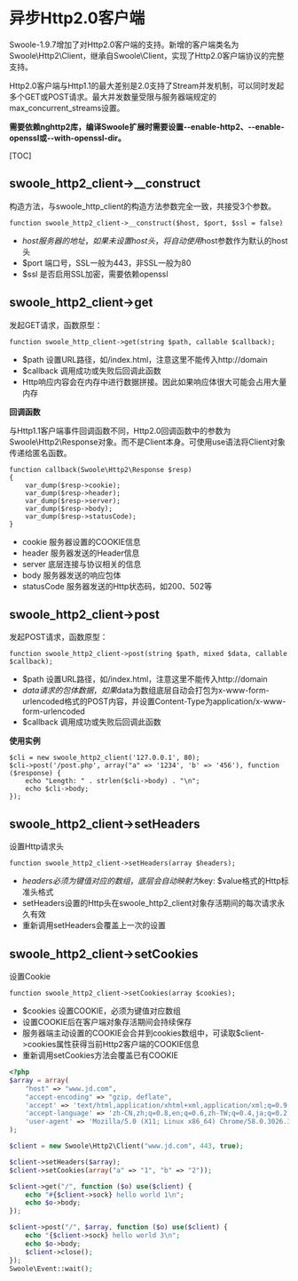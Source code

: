 # 异步Http2.0客户端

Swoole-1.9.7增加了对Http2.0客户端的支持。新增的客户端类名为Swoole\Http2\Client，继承自Swoole\Client，实现了Http2.0客户端协议的完整支持。

Http2.0客户端与Http1.1的最大差别是2.0支持了Stream并发机制，可以同时发起多个GET或POST请求。最大并发数量受限与服务器端规定的max_concurrent_streams设置。

**需要依赖nghttp2库，编译Swoole扩展时需要设置--enable-http2、--enable-openssl或--with-openssl-dir。**

[TOC]

## **swoole_http2_client->__construct**
构造方法，与swoole_http_client的构造方法参数完全一致，共接受3个参数。

~~~
function swoole_http2_client->__construct($host, $port, $ssl = false)

~~~
* $host 服务器的地址，如果未设置host头，将自动使用$host参数作为默认的host头
* $port 端口号，SSL一般为443，非SSL一般为80
* $ssl 是否启用SSL加密，需要依赖openssl

## **swoole_http2_client->get**
发起GET请求，函数原型：

~~~
function swoole_http_client->get(string $path, callable $callback);

~~~
* $path 设置URL路径，如/index.html，注意这里不能传入http://domain
* $callback 调用成功或失败后回调此函数
* Http响应内容会在内存中进行数据拼接。因此如果响应体很大可能会占用大量内存

**回调函数**

与Http1.1客户端事件回调函数不同，Http2.0回调函数中的参数为Swoole\Http2\Response对象。而不是Client本身。可使用use语法将Client对象传递给匿名函数。

~~~
function callback(Swoole\Http2\Response $resp)
{
    var_dump($resp->cookie);
    var_dump($resp->header);
    var_dump($resp->server);
    var_dump($resp->body);
    var_dump($resp->statusCode);
}
~~~

* cookie 服务器设置的COOKIE信息
* header 服务器发送的Header信息
* server 底层连接与协议相关的信息
* body 服务器发送的响应包体
* statusCode 服务器发送的Http状态码，如200、502等

## **swoole_http2_client->post**
发起POST请求，函数原型：

~~~
function swoole_http2_client->post(string $path, mixed $data, callable $callback);

~~~
* $path 设置URL路径，如/index.html，注意这里不能传入http://domain
* $data 请求的包体数据，如果$data为数组底层自动会打包为x-www-form-urlencoded格式的POST内容，并设置Content-Type为application/x-www-form-urlencoded
* $callback 调用成功或失败后回调此函数

**使用实例**
```
$cli = new swoole_http2_client('127.0.0.1', 80); 
$cli->post('/post.php', array("a" => '1234', 'b' => '456'), function ($response) {
    echo "Length: " . strlen($cli->body) . "\n";
    echo $cli->body;
});
```
## **swoole_http2_client->setHeaders**
设置Http请求头

~~~
function swoole_http2_client->setHeaders(array $headers);

~~~
* $headers必须为键值对应的数组，底层会自动映射为$key: $value格式的Http标准头格式
* setHeaders设置的Http头在swoole_http2_client对象存活期间的每次请求永久有效
* 重新调用setHeaders会覆盖上一次的设置

## **swoole_http2_client->setCookies**
设置Cookie 

~~~
function swoole_http2_client->setCookies(array $cookies);

~~~
* $cookies 设置COOKIE，必须为键值对应数组
* 设置COOKIE后在客户端对象存活期间会持续保存
* 服务器端主动设置的COOKIE会合并到cookies数组中，可读取$client->cookies属性获得当前Http2客户端的COOKIE信息
* 重新调用setCookies方法会覆盖已有COOKIE

```php
<?php
$array = array(
    "host" => "www.jd.com",
    "accept-encoding" => "gzip, deflate",
    'accept' => 'text/html,application/xhtml+xml,application/xml;q=0.9,image/webp,*/*;q=0.8',
    'accept-language' => 'zh-CN,zh;q=0.8,en;q=0.6,zh-TW;q=0.4,ja;q=0.2',
    'user-agent' => 'Mozilla/5.0 (X11; Linux x86_64) Chrome/58.0.3026.3 Safari/537.36',
);

$client = new Swoole\Http2\Client("www.jd.com", 443, true);

$client->setHeaders($array);
$client->setCookies(array("a" => "1", "b" => "2"));

$client->get("/", function ($o) use($client) {
    echo "#{$client->sock} hello world 1\n";
    echo $o->body;
});

$client->post("/", $array, function ($o) use($client) {
    echo "{$client->sock} hello world 3\n";
    echo $o->body;
    $client->close();
});
Swoole\Event::wait();